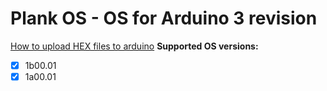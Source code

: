 # Plank OS - OS for Arduino 3 revision
[How to upload HEX files to arduino](https://forum.arduino.cc/t/how-to-upload-hex-files-to-arduino-uno/395332 "Upload hex files")
**Supported OS versions:**
- [X] 1b00.01
- [X] 1a00.01
